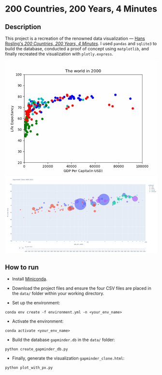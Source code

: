 # 200 Countries, 200 Years, 4 Minutes

## Description
This project is a recreation of the renowned data visualization &mdash; [Hans Rosling's *200 Countries, 200 Years, 4 Minutes*](https://youtu.be/jbkSRLYSojo?si=J721nOUK5bfS5ugY). I used `pandas` and `sqlite3` to build the database, conducted a proof of concept using `matplotlib`, and finally recreated the visualization with `plotly.express`. 

![gapminder](gapminder.gif) ![gapminder](gapminder.png) 

## How to run
- Install [Miniconda](https://youtu.be/jbkSRLYSojo?si=J721nOUK5bfS5ugY). 

- Download the project files and ensure the four CSV files are placed in the `data/` folder within your working directory.

- Set up the environment:
```shell
conda env create -f environment.yml -n <your_env_name>
```

- Activate the environment: 
```shell
conda activate <your_env_name>
```

- Build the database `gapminder.db` in the `data/` folder:
```shell
python create_gapminder_db.py
```

- Finally, generate the visualization `gapminder_clone.html`:
```shell
python plot_with_px.py
```
